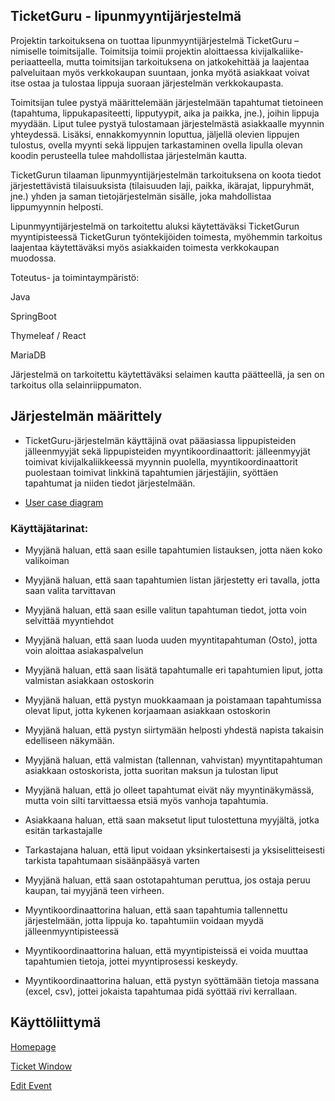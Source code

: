 ## TicketGuru - lipunmyyntijärjestelmä 

Projektin tarkoituksena on tuottaa lipunmyyntijärjestelmä TicketGuru –nimiselle toimitsijalle. Toimitsija toimii projektin aloittaessa kivijalkaliike-periaatteella, mutta toimitsijan tarkoituksena on jatkokehittää ja laajentaa palveluitaan myös verkkokaupan suuntaan, jonka myötä asiakkaat voivat itse ostaa ja tulostaa lippuja suoraan järjestelmän verkkokaupasta. 

 

Toimitsijan tulee pystyä määrittelemään järjestelmään tapahtumat tietoineen (tapahtuma, lippukapasiteetti, lipputyypit, aika ja paikka, jne.), joihin lippuja myydään. Liput tulee pystyä tulostamaan järjestelmästä asiakkaalle myynnin yhteydessä. Lisäksi, ennakkomyynnin loputtua, jäljellä olevien lippujen tulostus, ovella myynti sekä lippujen tarkastaminen ovella lipulla olevan koodin perusteella tulee mahdollistaa järjestelmän kautta. 

  

TicketGurun tilaaman lipunmyyntijärjestelmän tarkoituksena on koota tiedot järjestettävistä tilaisuuksista (tilaisuuden laji, paikka, ikärajat, lippuryhmät, jne.) yhden ja saman tietojärjestelmän sisälle, joka mahdollistaa lippumyynnin helposti. 

Lipunmyyntijärjestelmä on tarkoitettu aluksi käytettäväksi TicketGurun myyntipisteessä TicketGurun työntekijöiden toimesta, myöhemmin tarkoitus laajentaa käytettäväksi myös asiakkaiden toimesta verkkokaupan muodossa. 

Toteutus- ja toimintaympäristö: 

Java 

SpringBoot 

Thymeleaf / React 

MariaDB 

Järjestelmä on tarkoitettu käytettäväksi selaimen kautta päätteellä, ja sen on tarkoitus olla selainriippumaton. 

  

## Järjestelmän määrittely 

  

-   TicketGuru-järjestelmän käyttäjinä ovat pääasiassa lippupisteiden jälleenmyyjät sekä lippupisteiden myyntikoordinaattorit: jälleenmyyjät toimivat kivijalkaliikkeessä myynnin puolella, myyntikoordinaattorit puolestaan toimivat linkkinä tapahtumien järjestäjiin, syöttäen tapahtumat ja niiden tiedot järjestelmään. 

 

- [User case diagram](https://github.com/marko-airisto/TicketGuru/blob/master/Usercase__NZ_30012010.pdf) 

 

### Käyttäjätarinat: 

- Myyjänä haluan, että saan esille tapahtumien listauksen, jotta näen koko valikoiman 

- Myyjänä haluan, että saan tapahtumien listan järjestetty eri tavalla, jotta saan valita tarvittavan 

- Myyjänä haluan, että saan esille valitun tapahtuman tiedot, jotta voin selvittää myyntiehdot 

- Myyjänä haluan, että saan luoda uuden myyntitapahtuman (Osto), jotta voin aloittaa asiakaspalvelun 

- Myyjänä haluan, että saan lisätä tapahtumalle eri tapahtumien liput, jotta valmistan asiakkaan ostoskorin 

- Myyjänä haluan, että pystyn muokkaamaan ja poistamaan tapahtumissa olevat liput, jotta kykenen korjaamaan asiakkaan ostoskorin 

- Myyjänä haluan, että pystyn siirtymään helposti yhdestä napista takaisin edelliseen näkymään. 

- Myyjänä haluan, että valmistan (tallennan, vahvistan) myyntitapahtuman asiakkaan ostoskorista, jotta suoritan maksun ja tulostan liput 

- Myyjänä haluan, että jo olleet tapahtumat eivät näy myyntinäkymässä, mutta voin silti tarvittaessa etsiä myös vanhoja tapahtumia. 

- Asiakkaana haluan, että saan maksetut liput tulostettuna myyjältä, jotka esitän tarkastajalle 

- Tarkastajana haluan, että liput voidaan yksinkertaisesti ja yksiselitteisesti tarkista tapahtumaan sisäänpääsyä varten 

- Myyjänä haluan, että saan ostotapahtuman peruttua, jos ostaja peruu kaupan, tai myyjänä teen virheen. 

- Myyntikoordinaattorina haluan, että saan tapahtumia tallennettu järjestelmään, jotta lippuja ko. tapahtumiin voidaan myydä jälleenmyyntipisteessä 

- Myyntikoordinaattorina haluan, että myyntipisteissä ei voida muuttaa tapahtumien tietoja, jottei myyntiprosessi keskeydy. 

- Myyntikoordinaattorina haluan, että pystyn syöttämään tietoja massana (excel, csv), jottei jokaista tapahtumaa pidä syöttää rivi kerrallaan. 

 

 ## Käyttöliittymä 

  

[Homepage](https://github.com/marko-airisto/TicketGuru/blob/master/Homepage.png) 

[Ticket Window](https://github.com/marko-airisto/TicketGuru/blob/master/ChooseTicket.png) 

[Edit Event](https://github.com/marko-airisto/TicketGuru/blob/master/EditTicket.png) 
